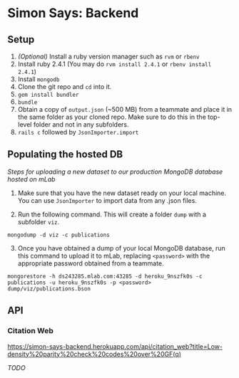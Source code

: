 # Simon Says: Backend

## Setup

1. _(Optional)_ Install a ruby version manager such as `rvm` or `rbenv`
1. Install ruby 2.4.1 (You may do `rvm install 2.4.1` or `rbenv install 2.4.1`)
1. Install `mongodb`
1. Clone the git repo and `cd` into it.
1. `gem install bundler`
1. `bundle`
1. Obtain a copy of `output.json` (~500 MB) from a teammate and place it in the same folder as your cloned repo. Make sure to do this in the top-level folder and not in any subfolders.
1. `rails c` followed by `JsonImporter.import`


## Populating the hosted DB

_Steps for uploading a new dataset to our production MongoDB database hosted on mLab_

1. Make sure that you have the new dataset ready on your local machine. You can use `JsonImporter` to import data from any .json files.

2. Run the following command. This will create a folder `dump` with a subfolder `viz`.
```
mongodump -d viz -c publications
```

3. Once you have obtained a dump of your local MongoDB database, run this command to upload it to mLab, replacing `<password>` with the appropriate password obtained from a teammate.
```
mongorestore -h ds243285.mlab.com:43285 -d heroku_9nszfk0s -c publications -u heroku_9nszfk0s -p <password> dump/viz/publications.bson
```


## API

### Citation Web
https://simon-says-backend.herokuapp.com/api/citation_web?title=Low-density%20parity%20check%20codes%20over%20GF(q)

_TODO_
